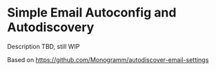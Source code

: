 # Simple Email Autoconfig and Autodiscovery

Description TBD, still WIP

Based on https://github.com/Monogramm/autodiscover-email-settings
